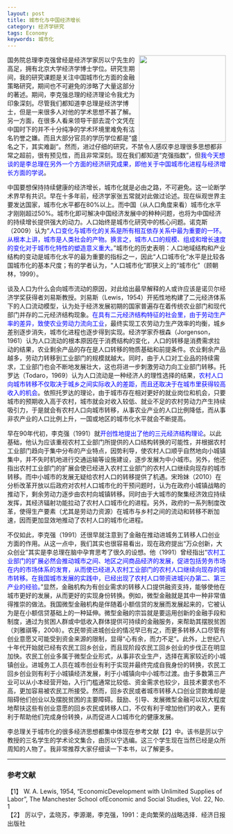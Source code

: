 ```yaml
---
layout: post
title: 城市化与中国经济增长
category: 经济学研究
tags: Economy
keywords: 城市化
---
```



<img align="right" src="https://fzuo.github.io/assets/img/Li_Book.png" width="200">


国务院总理李克强曾经是经济学家厉以宁先生的高足，拥有北京大学经济学博士学位。研究生期间，我的研究课题是关注中国城市化方面的金融策略研究，期间也不可避免的涉略了大量这部分的著述。期间，李克强总理的经济理论令我尤为印象深刻。尽管我们都知道李总理是经济学博士，但是一来很多人对他的学术思想不甚了解。另一方面，在很多人看来领导干部去混个文凭在中国时下的并不十分纯净的学术环境里难免有沽名钓誉之嫌。而且大部分官员的学历学位都是“盛名之下，其实难副”。然而，进过仔细的研究，不禁令人感叹李总理很多思想都非常之超前，很有预见性，而且非常深刻。现在我们都知道“克强指数”，但<span style="color:blue">我今天想谈的是李总理在另外一个方面的经济研究成果，即他关于中国城市化进程与经济增长方面的学说</span>。

中国要想保持持续健康的经济增长，城市化就是必由之路，不可避免。这一论断学术界早有共识。早在十多年前，经济学家张五常就对此做过论述。现在纵观世界主要发达国家，城市化水平都在80%以上。而中国（从人口角度来看）城市化水平才刚刚超过50%。城市化即可解决中国经济发展中的种种问题，也将为中国经济的持续增长提供强大的动力。人口始终是城市化研究中的核心问题。诺克斯（2009）认为“<span style="color:blue">人口变化与城市化的关系是所有相互依存关系中最为重要的一环。从根本上讲，城市是人类社会的产物。换言之，城市人口的规模、组成和增长速度的变化对于城市化特性的塑造意义重大。</span>”城市化的历史表明：人口地域结构和产业结构的变动是城市化水平的最为重要的指标之一，因此“人口城市化”水平是比较各国城市化的基本尺度；有的学者认为，“人口城市化”即狭义上的“城市化”（顾朝林，1999）。

谈及人口为什么会向城市流动的原因，对此给出最早解释的人或许应该是诺贝尔经济学奖获得者刘易斯教授。刘易斯（Lewis，1954）开拓性地构建了二元经济体系下的人口流动模型，认为处于经济发展初期的国家普遍存在着传统农业部门和现代部门并存的二元经济结构现象。<span style="color:blue">在具有二元经济结构特征的社会里，由于劳动生产率的差异，致使农业劳动力流向工业</span>，最终实现工农劳动力生产效率的均衡，城乡差别逐步消失，城市化进程也逐步得到实现。经济学家乔根森（Jorgenson，1961）认为人口流动的根本原因在于消费结构的变化，人口的转移是消费需求拉动的结果，农业剩余产品的存在是人口转移的物质基础和前提条件。农业剩余产品越多，劳动力转移到工业部门的规模就越大。同时，由于人口对工业品的持续需求，工业部门也会不断地发展壮大，这也将进一步刺激劳动力向工业部门转移。托罗达（Todaro，1969）认为人口流动是一种经济人的理性选择的结果，<span style="color:blue">农村人口向城市转移不仅取决于城乡之间实际收入的差距，而且还取决于在城市里获得较高收入的机会</span>。依照托罗达的理论，由于城市存在相对更好的就业岗位和机会，只要城市的预期收入高于农村，城市就会对收入较低、就业不足的农村劳动力产生持续吸引力，于是就会有农村人口向城市转移，从事农业产业的人口比例降低，而从事非农产业的人口比例上升，一国或地区的城市化水平就会不断提高。

早在90年代初，李克强（1991）就<span style="color:blue">开创性地提出了他的三元经济结构理论</span>。以此基础，他认为应该重视农村工业部门所提供的人口结构转换的可能性，并根据农村工业部门趋向于集中分布的产业特点，因势利导，使农村人口顺乎自然地向小城镇集中，并不失时机地进行交通运输等设施建设，逐步发展为中小城市。另外，他还指出农村工业部门的扩展会使已经进入农村工业部门的农村人口继续向现存的城市转移。而中小城市的发展无疑给农村人口的转移提供了机遇。宋玲妹（2010）在分析改革开放以后政府对农村人口城市化的干预问题时，认为在政府小城镇战略的推动下，剩余劳动力逐步由农村向城镇转移。同时由于大城市的聚集经济效应持续发挥，其经济辐射功能拉动了农村人口城市化的进程。另外，政府的一系列制度改革，使得生产要素（尤其是劳动力资源）在城市与乡村之间的流动和转移不断加速，因而更加显效地推动了农村人口的城市化进程。

不仅如此，李克强（1991）还很早就注意到了金融在推动进城务工转移人口创业方面的作用。从这一点中，我们其实也很容易看出，现在政府提出“万众创新，大众创业”其实是李总理在脑中孕育思考了很久的设想。他（1991）曾经指出“<span style="color:blue">农村工业部门的扩展必然会推动城市之间、地区之间商品经济的发展，促进包括劳务市场在内的市场体系的发育，从而使已经进入农村工业部门的农村人口继续向现存的城市转移。在我国城市发展的实践中，已经出现了农村人口带资进城兴办第二、第三产业的经验。</span>”显然，金融机构为有创业需求的转移人口提供融资支持，能够使他在城市更好的发展，从而更好的实现身份转换。例如，微型金融就是其中一种非常值得推崇的做法。我国微型金融机构是伴随着小额信贷的发展而发展起来的，它被认为是在小额信贷基础上的一种延伸。微型金融的宗旨就是要运用创新的金融手段和制度，通过为贫困人群或中低收入群体提供可持续的金融服务，来帮助其摆脱贫困（刘雅祺等，2008）。农民带资进城创业的情况早已有之，而更多转移人口尽管有创业意愿又可能受到资金来源的限制，显得“心有余，而力不足”。此外，上世纪八十年代开始就已经有农民工回乡创业，而且现阶段农民工回乡创业的步伐正在明显加快。农民工创业多属于微型企业形式，从事非农业生产，选择在离家较近的小城镇创业。进城务工人员在城市创业有利于实现并最终完成自我身份的转换，农民工回乡创业则有利于小城镇经济发展，利于小城镇向中小城市过渡。由于多数第三产业可以从小本经营开始，入行门槛通常比较低、资金需求也较少，且技术要求也不高，更加容易被农民工所接受。然而，回乡农民或者城市转移人口创业贷款难却是阻碍他们创业以及摆脱贫困的主要障碍。鼓励、引导、发展微型金融可以较大程度地帮扶这些有创业意愿的回乡农民或转移人口，不仅有利于增加他们的收入，更有利于帮助他们完成身份转换，从而促进人口城市化的健康发展。

李总理关于城市化的很多经济思想都集中体现在参考文献【2】中。该书是厉以宁教授的三名学生的学术论文集合，由厉以宁选编。这三个学生现在当然已经是众所周知的人物了。我非常推荐大家仔细读一下本书，以了解更多。
        

-----------------------------------------
### 参考文献

【1】 W. A. Lewis, 1954, “EconomicDevelopment with Unlimited Supplies of Labor”, The Manchester School ofEconomic and Social Studies, Vol. 22, No. 1<br>
【2】 厉以宁，孟晓苏，李源潮，李克强，1991：走向繁荣的战略选择．经济日报出版社


